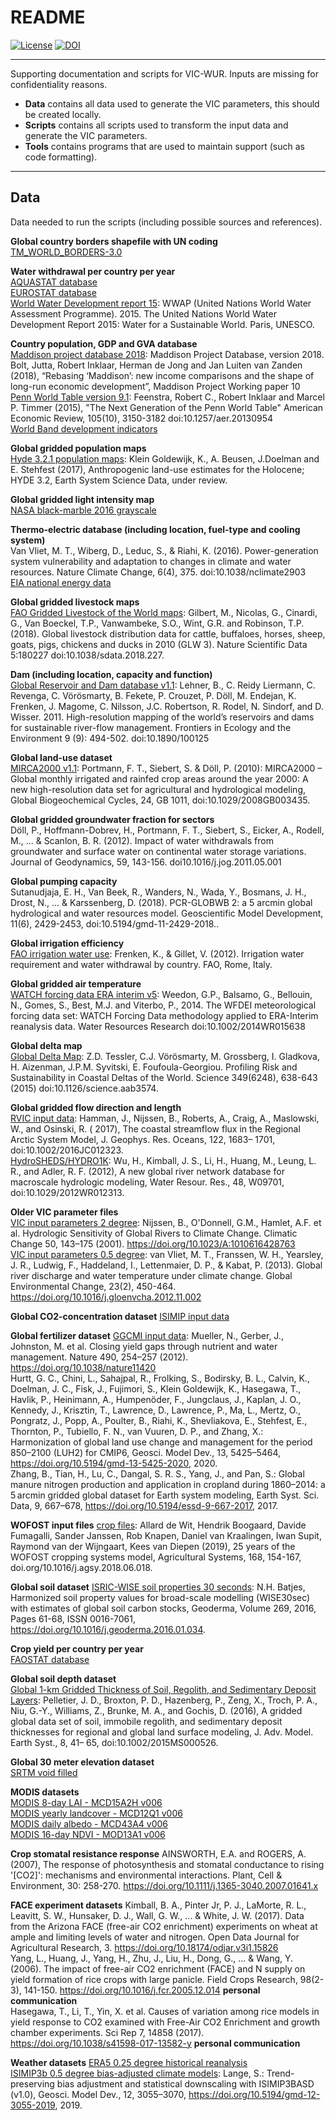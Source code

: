 # README
[![License](https://img.shields.io/badge/license-GPLv3-blue.svg)](https://raw.githubusercontent.com/BramDr/VIC_support/master/LICENSE.txt) [![DOI](https://zenodo.org/badge/7766/BramDr/VIC_support.svg)](https://zenodo.org/badge/latestdoi/7766/BramDr/VIC_support)

----

Supporting documentation and scripts for VIC-WUR. Inputs are missing for confidentiality reasons.

  * **Data** contains all data used to generate the VIC parameters, this should be created locally.
  * **Scripts** contains all scripts used to transform the input data and generate the VIC parameters.
  * **Tools** contains programs that are used to maintain support (such as code formatting).

----

## Data
Data needed to run the scripts (including possible sources and references).

**Global country borders shapefile with UN coding**  
[TM_WORLD_BORDERS-3.0](https://thematicmapping.org/downloads/world_borders.php)  

**Water withdrawal per country per year**  
[AQUASTAT database](http://www.fao.org/nr/water/aquastat/data/query/index.html?lang=en)  
[EUROSTAT database](https://ec.europa.eu/eurostat/data/database)  
[World Water Development report 15](http://www.unesco.org/new/en/natural-sciences/environment/water/wwap/wwdr/2015-water-for-a-sustainable-world/):
WWAP (United Nations World Water Assessment Programme). 2015. The United Nations World Water Development Report 2015: Water for a Sustainable World. Paris, UNESCO.

**Country population, GDP and GVA database**  
[Maddison project database 2018](https://www.rug.nl/ggdc/historicaldevelopment/maddison/releases/maddison-project-database-2018):
 Maddison Project Database, version 2018. Bolt, Jutta, Robert Inklaar, Herman de Jong and Jan Luiten van Zanden (2018), “Rebasing ‘Maddison’: new income comparisons and the shape of long-run economic development”, Maddison Project Working paper 10  
[Penn World Table version 9.1](https://www.rug.nl/ggdc/productivity/pwt/):
Feenstra, Robert C., Robert Inklaar and Marcel P. Timmer (2015), "The Next Generation of the Penn World Table" American Economic Review, 105(10), 3150-3182 doi:10.1257/aer.20130954  
[World Band development indicators](https://databank.worldbank.org/source/world-development-indicators)  

**Global gridded population maps**  
[Hyde 3.2.1 population maps](ftp://ftp.pbl.nl/../hyde/):
Klein Goldewijk, K., A. Beusen, J.Doelman and E. Stehfest (2017), Anthropogenic land-use estimates for the Holocene; HYDE 3.2, Earth System Science Data, under review.  

**Global gridded light intensity map**  
[NASA black-marble 2016 grayscale](https://earthobservatory.nasa.gov/features/NightLights/page3.php)  

**Thermo-electric database (including location, fuel-type and cooling system)**  
Van Vliet, M. T., Wiberg, D., Leduc, S., & Riahi, K. (2016). Power-generation system vulnerability and adaptation to changes in climate and water resources. Nature Climate Change, 6(4), 375. doi:10.1038/nclimate2903  
[EIA national energy data](https://www.eia.gov/)

**Global gridded livestock maps**  
[FAO Gridded Livestock of the World maps](http://www.fao.org/livestock-systems/en/):
Gilbert, M., Nicolas, G., Cinardi, G., Van Boeckel, T.P., Vanwambeke, S.O., Wint, G.R. and Robinson, T.P. (2018). Global livestock distribution data for cattle, buffaloes, horses, sheep, goats, pigs, chickens and ducks in 2010 (GLW 3). Nature Scientific Data 5:180227 doi:10.1038/sdata.2018.227.

**Dam (including location, capacity and function)**  
[Global Reservoir and Dam database v1.1](http://globaldamwatch.org/grand/):
Lehner, B., C. Reidy Liermann, C. Revenga, C. Vörösmarty, B. Fekete, P. Crouzet, P. Döll, M. Endejan, K. Frenken, J. Magome, C. Nilsson, J.C. Robertson, R. Rodel, N. Sindorf, and D. Wisser. 2011. High-resolution mapping of the world’s reservoirs and dams for sustainable river-flow management. Frontiers in Ecology and the Environment 9 (9): 494-502. doi:10.1890/100125

**Global land-use dataset**  
[MIRCA2000 v1.1](https://www.uni-frankfurt.de/45218031/data_download):
Portmann, F. T., Siebert, S. & Döll, P. (2010): MIRCA2000 – Global monthly irrigated and rainfed crop areas around the year 2000: A new high-resolution data set for agricultural and hydrological modeling, Global Biogeochemical Cycles, 24, GB 1011, doi:10.1029/2008GB003435.

**Global gridded groundwater fraction for sectors**  
Döll, P., Hoffmann-Dobrev, H., Portmann, F. T., Siebert, S., Eicker, A., Rodell, M., ... & Scanlon, B. R. (2012). Impact of water withdrawals from groundwater and surface water on continental water storage variations. Journal of Geodynamics, 59, 143-156. doi10.1016/j.jog.2011.05.001

**Global pumping capacity**  
Sutanudjaja, E. H., Van Beek, R., Wanders, N., Wada, Y., Bosmans, J. H., Drost, N., ... & Karssenberg, D. (2018). PCR-GLOBWB 2: a 5 arcmin global hydrological and water resources model. Geoscientific Model Development, 11(6), 2429-2453, doi:10.5194/gmd-11-2429-2018..

**Global irrigation efficiency**  
[FAO irrigation water use](http://www.fao.org/nr/water/aquastat/water_use_agr/index.stm):
Frenken, K., & Gillet, V. (2012). Irrigation water requirement and water withdrawal by country. FAO, Rome, Italy.

**Global gridded air temperature**  
[WATCH forcing data ERA interim v5](http://www.eu-watch.org/data_availability):
Weedon,  G.P.,  Balsamo,  G.,  Bellouin,  N.,  Gomes,  S.,  Best,  M.J.  and  Viterbo,  P.,  2014.  The  WFDEI meteorological  forcing  data  set:  WATCH  Forcing  Data  methodology  applied  to  ERA-Interim reanalysis data. Water Resources Research doi:10.1002/2014WR015638

**Global delta map**  
[Global Delta Map](http://www.globaldeltarisk.net/data.html):
Z.D. Tessler, C.J. Vörösmarty, M. Grossberg, I. Gladkova, H. Aizenman, J.P.M. Syvitski, E. Foufoula-Georgiou. Profiling Risk and Sustainability in Coastal Deltas of the World. Science 349(6248), 638-643 (2015) doi:10.1126/science.aab3574.

**Global gridded flow direction and length**  
[RVIC input data](https://rvic.readthedocs.io/en/latest/about/model-overview/):
Hamman, J., Nijssen, B., Roberts, A., Craig, A., Maslowski, W., and Osinski, R. ( 2017), The coastal streamflow flux in the Regional Arctic System Model, J. Geophys. Res. Oceans, 122, 1683– 1701, doi:10.1002/2016JC012323.  
[HydroSHEDS/HYDRO1K](http://eros.usgs.gov/#/Find_Data/Products_and_Data_Available/gtopo30/hydro): Wu, H., Kimball, J. S., Li, H., Huang, M., Leung, L. R., and Adler, R. F. (2012), A new global river network database for macroscale hydrologic modeling, Water Resour. Res., 48, W09701, doi:10.1029/2012WR012313.  

**Older VIC parameter files**  
[VIC input parameters 2 degree](https://vic.readthedocs.io/en/master/Datasets/Datasets/):
Nijssen, B., O'Donnell, G.M., Hamlet, A.F. et al. Hydrologic Sensitivity of Global Rivers to Climate Change. Climatic Change 50, 143–175 (2001). https://doi.org/10.1023/A:1010616428763  
[VIC input parameters 0.5 degree](https://vic.readthedocs.io/en/master/Datasets/Datasets/):
van Vliet, M. T., Franssen, W. H., Yearsley, J. R., Ludwig, F., Haddeland, I., Lettenmaier, D. P., & Kabat, P. (2013). Global river discharge and water temperature under climate change. Global Environmental Change, 23(2), 450-464. https://doi.org/10.1016/j.gloenvcha.2012.11.002  

**Global CO2-concentration dataset**
[ISIMIP input data](https://www.isimip.org/gettingstarted/#input-data-bias-correction)  

**Global fertilizer dataset**
[GGCMI input data](http://www.rdcep.org/research-projects/ggcmi):
Mueller, N., Gerber, J., Johnston, M. et al. Closing yield gaps through nutrient and water management. Nature 490, 254–257 (2012). https://doi.org/10.1038/nature11420  
Hurtt, G. C., Chini, L., Sahajpal, R., Frolking, S., Bodirsky, B. L., Calvin, K., Doelman, J. C., Fisk, J., Fujimori, S., Klein Goldewijk, K., Hasegawa, T., Havlik, P., Heinimann, A., Humpenöder, F., Jungclaus, J., Kaplan, J. O., Kennedy, J., Krisztin, T., Lawrence, D., Lawrence, P., Ma, L., Mertz, O., Pongratz, J., Popp, A., Poulter, B., Riahi, K., Shevliakova, E., Stehfest, E., Thornton, P., Tubiello, F. N., van Vuuren, D. P., and Zhang, X.: Harmonization of global land use change and management for the period 850–2100 (LUH2) for CMIP6, Geosci. Model Dev., 13, 5425–5464, https://doi.org/10.5194/gmd-13-5425-2020, 2020.  
Zhang, B., Tian, H., Lu, C., Dangal, S. R. S., Yang, J., and Pan, S.: Global manure nitrogen production and application in cropland during 1860–2014: a 5 arcmin gridded global dataset for Earth system modeling, Earth Syst. Sci. Data, 9, 667–678, https://doi.org/10.5194/essd-9-667-2017, 2017.  

**WOFOST input files**
[crop files](https://github.com/ajwdewit/WOFOST_crop_parameters):
Allard de Wit, Hendrik Boogaard, Davide Fumagalli, Sander Janssen, Rob Knapen, Daniel van Kraalingen, Iwan Supit, Raymond van der Wijngaart, Kees van Diepen (2019), 25 years of the WOFOST cropping systems model, Agricultural Systems, 168, 154-167, doi.org/10.1016/j.agsy.2018.06.018.  

**Global soil dataset**
[ISRIC-WISE soil properties 30 seconds](https://data.isric.org/geonetwork/srv/eng/catalog.search#/home):
N.H. Batjes, Harmonized soil property values for broad-scale modelling (WISE30sec) with estimates of global soil carbon stocks, Geoderma, Volume 269, 2016, Pages 61-68, ISSN 0016-7061, https://doi.org/10.1016/j.geoderma.2016.01.034.  

**Crop yield per country per year**  
[FAOSTAT database](http://www.fao.org/faostat/en/#data)  

**Global soil depth dataset**  
[Global 1-km Gridded Thickness of Soil, Regolith, and Sedimentary Deposit Layers](https://daac.ornl.gov/cgi-bin/dsviewer.pl?ds_id=1304):
Pelletier, J. D., Broxton, P. D., Hazenberg, P., Zeng, X., Troch, P. A., Niu, G.-Y., Williams, Z., Brunke, M. A., and Gochis, D. (2016), A gridded global data set of soil, immobile regolith, and sedimentary deposit thicknesses for regional and global land surface modeling, J. Adv. Model. Earth Syst., 8, 41– 65, doi:10.1002/2015MS000526.  

**Global 30 meter elevation dataset**  
[SRTM void filled](https://doi.org/10.5066/F7F76B1X)  

**MODIS datasets**  
[MODIS 8-day LAI - MCD15A2H v006](https://doi.org/10.5067/MODIS/MCD15A2H.006)  
[MODIS yearly landcover - MCD12Q1 v006](https://doi.org/10.5067/MODIS/MCD12Q1.006)  
[MODIS daily albedo - MCD43A4 v006](https://doi.org/10.5067/MODIS/MCD43A3.006)  
[MODIS 16-day NDVI - MOD13A1 v006](https://doi.org/10.5067/MODIS/MOD13A1.006)  

**Crop stomatal resistance response**
AINSWORTH, E.A. and ROGERS, A. (2007), The response of photosynthesis and stomatal conductance to rising '[CO2]': mechanisms and environmental interactions. Plant, Cell & Environment, 30: 258-270. https://doi.org/10.1111/j.1365-3040.2007.01641.x  

**FACE experiment datasets**
Kimball, B. A., Pinter Jr, P. J., LaMorte, R. L., Leavitt, S. W., Hunsaker, D. J., Wall, G. W., ... & White, J. W. (2017). Data from the Arizona FACE (free-air CO2 enrichment) experiments on wheat at ample and limiting levels of water and nitrogen. Open Data Journal for Agricultural Research, 3. https://doi.org/10.18174/odjar.v3i1.15826  
Yang, L., Huang, J., Yang, H., Zhu, J., Liu, H., Dong, G., ... & Wang, Y. (2006). The impact of free-air CO2 enrichment (FACE) and N supply on yield formation of rice crops with large panicle. Field Crops Research, 98(2-3), 141-150. https://doi.org/10.1016/j.fcr.2005.12.014 **personal communication**  
Hasegawa, T., Li, T., Yin, X. et al. Causes of variation among rice models in yield response to CO2 examined with Free-Air CO2 Enrichment and growth chamber experiments. Sci Rep 7, 14858 (2017). https://doi.org/10.1038/s41598-017-13582-y **personal communication**  

**Weather datasets**
[ERA5 0.25 degree historical reanalysis](https://www.ecmwf.int/en/forecasts/datasets/reanalysis-datasets/era5)  
[ISIMIP3b 0.5 degree bias-adjusted climate models](https://www.isimip.org/protocol/3/):
Lange, S.: Trend-preserving bias adjustment and statistical downscaling with ISIMIP3BASD (v1.0), Geosci. Model Dev., 12, 3055–3070, https://doi.org/10.5194/gmd-12-3055-2019, 2019.  
